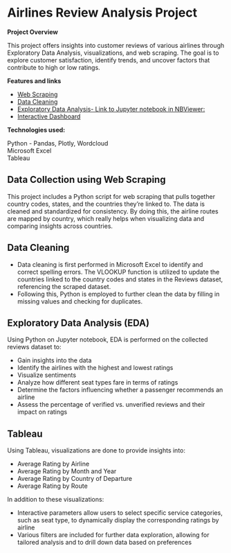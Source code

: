 # Airlines Review Analysis Project

**Project Overview**  

This project offers insights into customer reviews of various airlines through Exploratory Data Analysis, visualizations, and web scraping. The goal is to explore customer satisfaction, identify trends, and uncover factors that contribute to high or low ratings.


**Features and links**  

* [Web Scraping](#data-collection-using-web-scraping)
* [Data Cleaning](#data-cleaning)
* [Exploratory Data Analysis- Link to Jupyter notebook in NBViewer:](https://nbviewer.org/github/hazwf/PortfolioProjects/blob/main/Airline%20Reviews%20Analysis/Airlines%20Review%20Analysis.ipynb)
* [Interactive Dashboard](#tableau)

**Technologies used:**  

Python - Pandas, Plotly, Wordcloud  
Microsoft Excel  
Tableau

## Data Collection using Web Scraping

This project includes a Python script for web scraping that pulls together country codes, states, and the countries they’re linked to. The data is cleaned and standardized for consistency. By doing this, the airline routes are mapped by country, which really helps when visualizing data and comparing insights across countries. 

## Data Cleaning 

* Data cleaning is first performed in Microsoft Excel to identify and correct spelling errors. The VLOOKUP function is utilized to update the countries linked to the
  country codes and states in the Reviews dataset, referencing the scraped dataset.
* Following this, Python is employed to further clean the data by filling in missing values and checking for duplicates.


## Exploratory Data Analysis (EDA)

Using Python on Jupyter notebook, EDA is performed on the collected reviews dataset to:
* Gain insights into the data
* Identify the airlines with the highest and lowest ratings
* Visualize sentiments
* Analyze how different seat types fare in terms of ratings
* Determine the factors influencing whether a passenger recommends an airline
* Assess the percentage of verified vs. unverified reviews and their impact on ratings

## **Tableau**

Using Tableau, visualizations are done to provide insights into:
* Average Rating by Airline
* Average Rating by Month and Year
* Average Rating by Country of Departure
* Average Rating by Route

In addition to these visualizations:
* Interactive parameters allow users to select specific service categories, such as seat type, to dynamically display the corresponding ratings by airline
* Various filters are included for further data exploration, allowing for tailored analysis and to drill down data based on preferences
